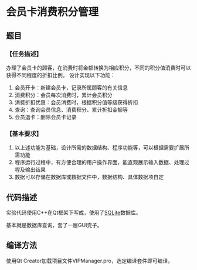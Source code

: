 # 会员卡消费积分管理 

## 题目

### 【任务描述】
办理了会员卡的顾客，在消费时将金额转换为相应积分，不同的积分值消费时可以获得不同程度的折扣比例。 设计实现以下功能：
1. 会员开卡：新建会员卡，记录所属顾客的有关信息
2. 消费积分：会员每次消费时，累计会员积分
3. 消费折扣优惠：会员消费时，根据积分值等级获得折扣
4. 查询：查询会员信息、消费积分、累计折扣金额等
5. 会员退卡：删除会员卡记录 

### 【基本要求】
1. 以上述功能为基础，设计所需的数据结构、程序功能等，可以根据需要扩展所需功能
2. 程序运行过程中，有方便合理的用户操作界面，能直观展示输入数据、处理过程及输出结果
3. 数据可以存储在数据库或数据文件中，数据结构、具体数据项自定 

## 代码描述

实验代码使用C++在Qt框架下写成，使用了[SQLite](https://sqlite.org/)数据库。

基本就是数据库查询，套了一层GUI壳子。


## 编译方法
使用Qt Creator加载项目文件VIPManager.pro，选定编译套件即可编译。


